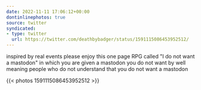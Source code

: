```yaml
---
date: 2022-11-11 17:06:12+00:00
dontinlinephotos: true
source: twitter
syndicated:
- type: twitter
  url: https://twitter.com/deathbybadger/status/1591115086453952512/
---
```


inspired by real events please enjoy this one page RPG called "I do not want a mastodon" in which you are given a mastodon you do not want by well meaning people who do not understand that you do not want a mastodon 

{{< photos 1591115086453952512 >}}